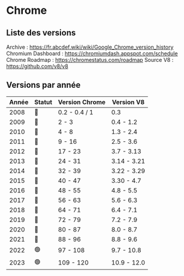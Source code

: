 # Chrome

## Liste des versions

Archive : <https://fr.abcdef.wiki/wiki/Google_Chrome_version_history>
Chromium Dashboard : <https://chromiumdash.appspot.com/schedule>
Chrome Roadmap : <https://chromestatus.com/roadmap>
Source V8 : <https://github.com/v8/v8>

## Versions par année

| Année | Statut | Version Chrome | Version V8  |
| ----- | ------ | -------------- | ----------- |
| 2008  | 🔴     | 0.2 - 0.4 / 1  | 0.3         |
| 2009  | 🔴     | 2 - 3          | 0.4 - 1.2   |
| 2010  | 🔴     | 4 - 8          | 1.3 - 2.4   |
| 2011  | 🔴     | 9 - 16         | 2.5 - 3.6   |
| 2012  | 🔴     | 17 - 23        | 3.7 - 3.13  |
| 2013  | 🔴     | 24 - 31        | 3.14 - 3.21 |
| 2014  | 🔴     | 32 - 39        | 3.22 - 3.29 |
| 2015  | 🔴     | 40 - 47        | 3.30 - 4.7  |
| 2016  | 🔴     | 48 - 55        | 4.8 - 5.5   |
| 2017  | 🔴     | 56 - 63        | 5.6 - 6.3   |
| 2018  | 🔴     | 64 - 71        | 6.4 - 7.1   |
| 2019  | 🔴     | 72 - 79        | 7.2 - 7.9   |
| 2020  | 🔴     | 80 - 87        | 8.0 - 8.7   |
| 2021  | 🔴     | 88 - 96        | 8.8 - 9.6   |
| 2022  | 🟢     | 97 - 108       | 9.7 - 10.8  |
| 2023  | 🟢     | 109 - 120      | 10.9 - 12.0 |
